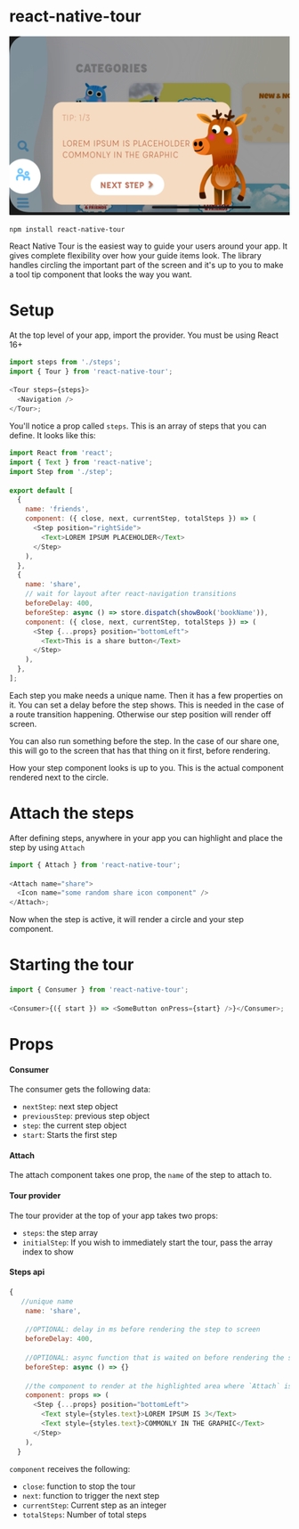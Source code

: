 # react-native-tour

![Example](/img/example.png)

```
npm install react-native-tour
```

React Native Tour is the easiest way to guide your users around your app. It gives complete flexibility over how your guide items look. The library handles circling the important part of the screen and it's up to you to make a tool tip component that looks the way you want.

# Setup

At the top level of your app, import the provider. You must be using React 16+

```js
import steps from './steps';
import { Tour } from 'react-native-tour';

<Tour steps={steps}>
  <Navigation />
</Tour>;
```

You'll notice a prop called `steps`. This is an array of steps that you can define. It looks like this:

```js
import React from 'react';
import { Text } from 'react-native';
import Step from './step';

export default [
  {
    name: 'friends',
    component: ({ close, next, currentStep, totalSteps }) => (
      <Step position="rightSide">
        <Text>LOREM IPSUM PLACEHOLDER</Text>
      </Step>
    ),
  },
  {
    name: 'share',
    // wait for layout after react-navigation transitions
    beforeDelay: 400,
    beforeStep: async () => store.dispatch(showBook('bookName')),
    component: ({ close, next, currentStep, totalSteps }) => (
      <Step {...props} position="bottomLeft">
        <Text>This is a share button</Text>
      </Step>
    ),
  },
];
```

Each step you make needs a unique name. Then it has a few properties on it. You can set a delay before the step shows. This is needed in the case of a route transition happening. Otherwise our step position will render off screen.

You can also run something before the step. In the case of our share one, this will go to the screen that has that thing on it first, before rendering.

How your step component looks is up to you. This is the actual component rendered next to the circle.

# Attach the steps

After defining steps, anywhere in your app you can highlight and place the step by using `Attach`

```js
import { Attach } from 'react-native-tour';

<Attach name="share">
  <Icon name="some random share icon component" />
</Attach>;
```

Now when the step is active, it will render a circle and your step component.

# Starting the tour

```js
import { Consumer } from 'react-native-tour';

<Consumer>{({ start }) => <SomeButton onPress={start} />}</Consumer>;
```

# Props

#### Consumer

The consumer gets the following data:

- `nextStep`: next step object
- `previousStep`: previous step object
- `step`: the current step object
- `start`: Starts the first step

#### Attach

The attach component takes one prop, the `name` of the step to attach to.

#### Tour provider

The tour provider at the top of your app takes two props:

- `steps`: the step array
- `initialStep`: If you wish to immediately start the tour, pass the array index to show

#### Steps api

```js
{
   //unique name
    name: 'share',

    //OPTIONAL: delay in ms before rendering the step to screen
    beforeDelay: 400,

    //OPTIONAL: async function that is waited on before rendering the step
    beforeStep: async () => {}

    //the component to render at the highlighted area where `Attach` is located
    component: props => (
      <Step {...props} position="bottomLeft">
        <Text style={styles.text}>LOREM IPSUM IS 3</Text>
        <Text style={styles.text}>COMMONLY IN THE GRAPHIC</Text>
      </Step>
    ),
  }
```

`component` receives the following:

- `close`: function to stop the tour
- `next`: function to trigger the next step
- `currentStep`: Current step as an integer
- `totalSteps`: Number of total steps
